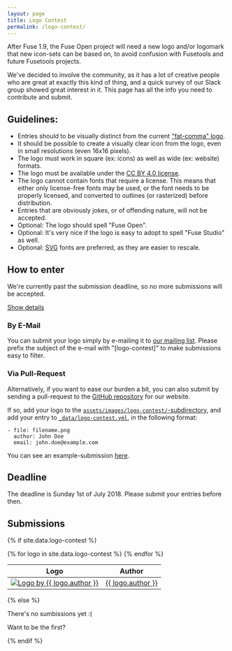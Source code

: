 ```yaml
---
layout: page
title: Logo Contest
permalink: /logo-contest/
---
```


After Fuse 1.9, the Fuse Open project will need a new logo and/or logomark that
new icon-sets can be based on, to avoid confusion with Fusetools and future
Fusetools projects.

We've decided to involve the community, as it has a lot of creative people who
are great at exactly this kind of thing, and a quick survey of our Slack
group showed great interest in it. This page has all the info you need to
contribute and submit.

## Guidelines:
- Entries should to be visually distinct from the current ["fat-comma" logo](https://mms.businesswire.com/media/20170124005067/en/565461/2/Fuse_logo_Black.jpg).
- It should be possible to create a visually clear icon from the logo, even in
  small resolutions (even 16x16 pixels).
- The logo must work in square (ex: icons) as well as wide (ex: website) formats.
- The logo must be available under the
  [CC BY 4.0 license](https://creativecommons.org/licenses/by/4.0/).
- The logo cannot contain fonts that require a license. This means that either
  only license-free fonts may be used, or the font needs to be properly licensed,
  and converted to outlines (or rasterized) before distribution.
- Entries that are obviously jokes, or of offending nature, will not be
  accepted.
- Optional: The logo should spell "Fuse Open".
- Optional: It's very nice if the logo is easy to adopt to spell "Fuse Studio"
  as well.
- Optional: [SVG](https://en.wikipedia.org/wiki/Scalable_Vector_Graphics) fonts
  are preferred, as they are easier to rescale.

## How to enter

<div class="alert alert-warning" role="alert">
  <p>
  We're currently past the submission deadline, so no more submissions will be
  accepted.
  </p>
  <a class="btn btn-warning" data-toggle="collapse" href="#howToEnter" role="button" aria-expanded="false" aria-controls="howToEnter">
      Show details
  </a>
</div>
<div class="collapse" id="howToEnter" markdown="1">

### By E-Mail

You can submit your logo simply by e-mailing it to
[our mailing list](mailto:fuse-open@googlegroups.com). Please prefix the
subject of the e-mail with "[logo-contest]" to make submissions easy to
filter.

### Via Pull-Request

Alternatively, if you want to ease our burden a bit, you can also submit by
sending a pull-request to the
[GitHub repository](https://github.com/fuse-open/fuse-open.github.io) for our
website.

If so, add your logo to the [`assets/images/logo-contest/`-subdirectory](https://github.com/fuse-open/fuse-open.github.io/tree/master/assets/images/logo-contest/),
and add your entry to [`_data/logo-contest.yml`](https://github.com/fuse-open/fuse-open.github.io/blob/master/_data/logo-contest.yml),
in the following format:

```
- file: filename.png
  author: John Doe
  email: john.doe@example.com
```

You can see an example-submission [here](https://github.com/kusma/fuse-open.github.io/compare/logo-contest...example-submission).

</div>

## Deadline

The deadline is Sunday 1st of July 2018. Please submit your entries before
then.

## Submissions

{% if site.data.logo-contest %}
<table class="table table-striped">
  <thead>
    <tr>
      <th>Logo</th>
      <th>Author</th>
    </tr>
  </thead>
  <tbody>
{% for logo in site.data.logo-contest %}
    <tr>
      <td><a href="{{ site.baseurl }}/assets/images/logo-contest/{{ logo.file }}"><img class="img-fluid" src="{{ site.baseurl }}/assets/images/logo-contest/{{ logo.file }}" alt="Logo by {{ logo.author }}" style="max-height: 300px" /></a></td>
      <td><span style="white-space:nowrap"><a href="mailto:{{ logo.email }}">{{ logo.author }}</a></span></td>
    </tr>
{% endfor %}
  </tbody>
</table>
{% else %}

There's no sumbissions yet :(

Want to be the first?

{% endif %}
